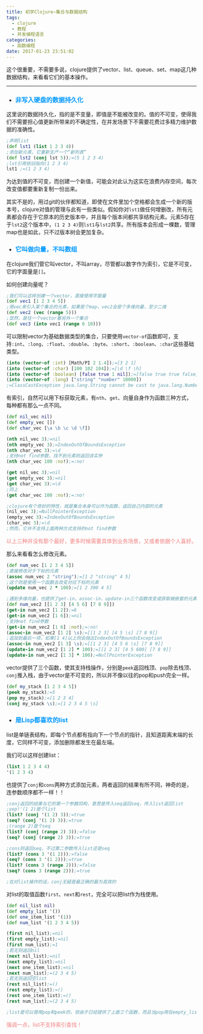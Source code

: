 ```yaml
---
title: 初学Clojure—集合与数据结构
tags:
  - clojure
  - 教程
  - 并发编程语言
categories:
  - 函数编程
date: 2017-01-23 23:51:02
---
```



这个很重要，不需要多说，clojure提供了vector、list、queue、set、map这几种数据结构，来看看它们的基本操作。

---

- ### <font color=#0099ff>非写入硬盘的数据持久化</font>

这里说的数据持久化，指的是不变量，即值是不能被改变的。值的不可变，使得我们不需要担心值更新所带来的不确定性，在并发场景下不需要花费过多精力维护数据的准确性。
``` clojure
;声明list
(def lst1 (list 1 2 3 4))
;添加新元素，它重新生产一个“新列表”
(def lst2 (conj lst 5));=(5 1 2 3 4)
;lst引用依旧指向(1 2 3 4)
lst1 ;=(1 2 3 4)
```
为达到值的不可变，而创建一个新值，可能会对此认为这实在浪费内存空间，每次改变值都要重新复制一份出来。

其实不是的，用过git的伙伴都知道，即使在文件里加个空格都会生成一个新的版本号，clojure对值的管理与此有一些类似。假如你对`lst1`做任何增删改，所有元素都会存在于它原本的历史版本中，并且每个版本间都共享结构元素。元素5存在于`lst2`这个版本中，`(1 2 3 4)`则`lst1`与`lst2`共享。所有版本会形成一棵数，管理map也是如此，只不过版本树会更加复杂。

- ### <font color=#0099ff>它叫做向量，不叫数组</font>

在clojure我们管它叫vector，不叫array，尽管都以数字作为索引，它是不可变，它的字面量是`[]`。

如何创建向量呢？
``` clojure
;我们可以这样创建一个vector，直接使用字面量
(def vec1 [1 2 3 4 5])
;用vec来引入某个集合的元素，如果是个map，vec2会是个多维向量，至少二维
(def vec2 (vec (range 5)))
;显然，是往一个vector塞另外一个集合
(def vec3 (into vec1 (range 6 10)))
```

可以限制vector为基础数据类型的集合，只要使用`vector-of`函数即可，支持`:int`、`:long`、`:float`、`:double`、`:byte`、`:short`、`:boolean`、`:char`这些基础类型。
``` clojure
(into (vector-of :int) [Math/PI 2 1.4]);=[3 2 1]
(into (vector-of :char) [100 102 104]);=[\d \f \h]
(into (vector-of :boolean) [false true 1 nil]);=[false true true false]
(into (vector-of :long) ["string" "number" 10000])
;=ClassCastException java.lang.String cannot be cast to java.lang.Number
```

有索引，自然可以用下标获取元素，有`nth`、`get`、向量自身作为函数三种方式，每种都有那么一点不同。
``` clojure
(def nil_vec nil)
(def empty_vec [])
(def char_vec [\a \b \c \d \f])

(nth nil_vec 3);=nil
(nth empty_vec 3);=IndexOutOfBoundsException
(nth char_vec 3);=\d
;支持not find参数，找不到元素则返回该实参
(nth char_vec 100 :no!);=:no!

(get nil_vec 3);=nil
(get empty_vec 3);=nil
(get char_vec 3);=\d
;同上
(get char_vec 100 :no!);=:no!

;clojure有个奇妙的特性，就是集合本身可以作为函数，返回自己内部的元素
(nil_vec 3);=NullPointerException
(empty_vec 3);=IndexOutOfBoundsException
(char_vec 3);=\d
;然而，它并不支持上面两种方式支持的not find参数
```
<font color=#f28080>以上三种并没有那个最好，更多时候需要具体到业务场景，又或者依据个人喜好。</font>

那么来看看怎么修改元素。
``` clojure
(def num_vec [1 2 3 4 5])
;直接修改对于下标的元素
(assoc num_vec 2 "string");=[1 2 "string" 4 5]
;这个则是使用一个函数去改变对应下标的元素
(update num_vec 2 * 100);=[1 2 300 4 5]

;遇到多维向量，也提供了get-in、assoc-in、update-in三个函数改变或获取被嵌套的元素
(def num_vec2 [[1 2 3] [4 5 6] [7 8 9]])
(get-in num_vec2 [1 2]);=6
(get-in num_vec2 [1 6]);=nil
;支持not find参数
(get-in num_vec2 [1 6] :no!);=:no!
(assoc-in num_vec2 [1 2] \s);=[[1 2 3] [4 5 \s] [7 8 9]]
;追加到最后一项，如果[1 4]以上则会抛出IndexOutOfBoundsException
(assoc-in num_vec2 [1 3] \s);=[[1 2 3] [4 5 6 \s] [7 8 9]]
(update-in num_vec2 [1 2] * 100);=[[1 2 3] [4 5 600] [7 8 9]]
(update-in num_vec2 [1 3] * 100);=NullPointerException
```

vector提供了三个函数，使其支持栈操作，分别是`peek`返回栈顶、`pop`除去栈顶、`conj`推入栈，由于vector是不可变的，所以并不像以往的pop和push完全一样。
``` clojure
(def my_stack [1 2 3 4 5])
(peek my_stack);=5
(pop my_stack);=[1 2 3 4]
(conj my_stack \s);=[1 2 3 4 5 \s]
```

- ### <font color=#0099ff>是Lisp都喜欢的list</font>

list是单链表结构，即每个节点都有指向下一个节点的指针，且知道距离末端的长度，它同样不可变，添加删除都发生在最左端。

我们可以这样创建list：
``` clojure
(list 1 2 3 4 4)
'(1 2 3 4)
```

也提供了`conj`和`cons`两种方式添加元素，两者返回的结果有所不同，神奇的是，连参数顺序都不一样！！
 ``` clojure
;conj返回的结果与它的第一个参数同构，意思是传入seq返回seq，传入list返回list
;yep!'(1 2)是个list
(list? (conj '(1 2) 3));=true
(seq? (conj '(1 2) 3));=true
;(range 2)是个seq
(list? (conj (range 2) 3));=false
(seq? (conj (range 2) 3));=true

;cons则返回seq，不过第二参数传入list还是seq
(list? (cons 3 '(1 2)));=false
(seq? (cons 3 '(1 2)));=true
(list? (cons 3 (range 2)));=false
(seq? (cons 3 (range 2)));=true

;在对list操作的话，conj无疑是最正确的最为高效的
 ```

对list的取值函数`first`、`next`和`rest`，完全可以把list作为栈使用。
``` clojure
(def nil_list nil)
(def empty_list '())
(def one_item_list '(1))
(def num_list '(1 2 3 4 5))

(first nil_list);=nil
(first empty_list);=nil
(first num_list);=1
;若无则返回nil
(next nil_list);=nil
(next empty_list);=nil
(next one_item_list);=nil
(next num_list);=(2 3 4 5)
;若无则返回空list
(rest nil_list);=()
(rest empty_list);=()
(rest one_item_list);=()
(rest num_list);=(2 3 4 5)

;list是可以使用pop和peek的，但由于已经提供了上面三个函数，而且当pop用在empty_list会抛出异常，所以强烈建议用first、next和rest
```
<font color=#f28080>强调一点，list不支持索引查找！</font>
